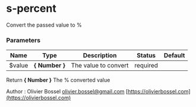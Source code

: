 # s-percent

Convert the passed value to %

### Parameters

| Name    | Type           | Description          | Status   | Default |
| ------- | -------------- | -------------------- | -------- | ------- |
| \$value | **{ Number }** | The value to convert | required |

Return **{ Number }** The % converted value

Author : Olivier Bossel [olivier.bossel@gmail.com](mailto:olivier.bossel@gmail.com) [https://olivierbossel.com](https://olivierbossel.com)
